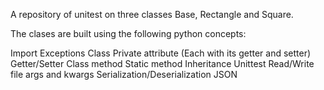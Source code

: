 A repository of unitest on three classes Base, Rectangle and Square.

The clases are built using the following python concepts:

Import
Exceptions
Class
Private attribute (Each with its getter and setter)
Getter/Setter
Class method
Static method
Inheritance
Unittest
Read/Write file
args and kwargs
Serialization/Deserialization
JSON
